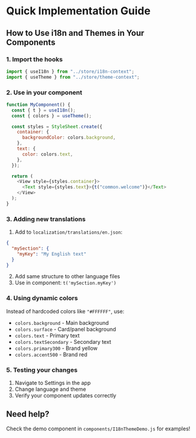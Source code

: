 # Quick Implementation Guide

## How to Use i18n and Themes in Your Components

### 1. Import the hooks

```javascript
import { useI18n } from "../store/i18n-context";
import { useTheme } from "../store/theme-context";
```

### 2. Use in your component

```javascript
function MyComponent() {
  const { t } = useI18n();
  const { colors } = useTheme();

  const styles = StyleSheet.create({
    container: {
      backgroundColor: colors.background,
    },
    text: {
      color: colors.text,
    },
  });

  return (
    <View style={styles.container}>
      <Text style={styles.text}>{t("common.welcome")}</Text>
    </View>
  );
}
```

### 3. Adding new translations

1. Add to `localization/translations/en.json`:

```json
{
  "mySection": {
    "myKey": "My English text"
  }
}
```

2. Add same structure to other language files
3. Use in component: `t('mySection.myKey')`

### 4. Using dynamic colors

Instead of hardcoded colors like `"#FFFFFF"`, use:

- `colors.background` - Main background
- `colors.surface` - Card/panel background
- `colors.text` - Primary text
- `colors.textSecondary` - Secondary text
- `colors.primary300` - Brand yellow
- `colors.accent500` - Brand red

### 5. Testing your changes

1. Navigate to Settings in the app
2. Change language and theme
3. Verify your component updates correctly

## Need help?

Check the demo component in `components/I18nThemeDemo.js` for examples!
